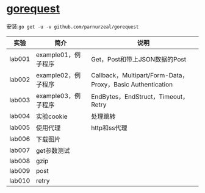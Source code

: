 # [gorequest](https://github.com/parnurzeal/gorequest/)
安装:`go get -u -v github.com/parnurzeal/gorequest`

|实验|简介|说明|
|---|---|---|
|lab001|example01，例子程序|Get，Post和带上JSON数据的Post|
|lab002|example02，例子程序|Callback，Multipart/Form-Data，Proxy，Basic Authentication|
|lab003|example03，例子程序|EndBytes，EndStruct，Timeout，Retry|
|lab004|实验cookie|处理跳转 |
|lab005|使用代理|http和ss代理|
|lab006|下载图片| |
|lab007|get参数测试| |
|lab008|gzip| |
|lab009|post| |
|lab010|retry| |